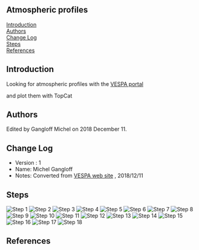 ## Atmospheric profiles

[Introduction](#Intro)  
[Authors](#Authors)  
[Change Log](#Log)  
[Steps](#Steps)  
[References](#References)

## Introduction

Looking for atmospheric profiles with the [VESPA portal](http://vespa.obspm.fr)  

and plot them with TopCat

## Authors

Edited by Gangloff Michel on 2018 December 11.

## Change Log

* Version : 1
* Name: Michel Gangloff
* Notes: Converted from [VESPA web site](http://www.europlanet-vespa.eu/tutos.shtml) , 2018/12/11

## Steps


<img src="https://github.com/epn-vespa/tutorials/blob/draft/atmospheres/Atmospheric-profiles/img/StepOne.png" alt="Step 1"> 

<img src="https://github.com/epn-vespa/tutorials/blob/draft/atmospheres/Atmospheric-profiles/img/StepTwo.png" alt="Step 2">
<img src="https://github.com/epn-vespa/tutorials/blob/draft/atmospheres/Atmospheric-profiles/img/StepThree.png" alt="Step 3">
<img src="https://github.com/epn-vespa/tutorials/blob/draft/atmospheres/Atmospheric-profiles/img/StepFour.png" alt="Step 4">
<img src="https://github.com/epn-vespa/tutorials/blob/draft/atmospheres/Atmospheric-profiles/img/StepFive.png" alt="Step 5">
<img src="https://github.com/epn-vespa/tutorials/blob/draft/atmospheres/Atmospheric-profiles/img/StepSix.png" alt="Step 6">
<img src="https://github.com/epn-vespa/tutorials/blob/draft/atmospheres/Atmospheric-profiles/img/StepSeven.png" alt="Step 7">
<img src="https://github.com/epn-vespa/tutorials/blob/draft/atmospheres/Atmospheric-profiles/img/StepEight.png" alt="Step 8">
<img src="https://github.com/epn-vespa/tutorials/blob/draft/atmospheres/Atmospheric-profiles/img/StepNine.png" alt="Step 9">
<img src="https://github.com/epn-vespa/tutorials/blob/draft/atmospheres/Atmospheric-profiles/img/StepTen.png" alt="Step 10">
<img src="https://github.com/epn-vespa/tutorials/blob/draft/atmospheres/Atmospheric-profiles/img/StepEleven.png" alt="Step 11">
<img src="https://github.com/epn-vespa/tutorials/blob/draft/atmospheres/Atmospheric-profiles/img/StepTwelve.png" alt="Step 12">
<img src="https://github.com/epn-vespa/tutorials/blob/draft/atmospheres/Atmospheric-profiles/img/StepThirteen.png" alt="Step 13">
<img src="https://github.com/epn-vespa/tutorials/blob/draft/atmospheres/Atmospheric-profiles/img/StepFourteen.png" alt="Step 14">
<img src="https://github.com/epn-vespa/tutorials/blob/draft/atmospheres/Atmospheric-profiles/img/StepFifteen.png" alt="Step 15">
<img src="https://github.com/epn-vespa/tutorials/blob/draft/atmospheres/Atmospheric-profiles/img/StepSixteen.png" alt="Step 16">
<img src="https://github.com/epn-vespa/tutorials/blob/draft/atmospheres/Atmospheric-profiles/img/StepSeventeen.png" alt="Step 17">
<img src="https://github.com/epn-vespa/tutorials/blob/draft/atmospheres/Atmospheric-profiles/img/StepEighteen.png" alt="Step 18">


## References




